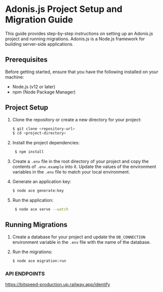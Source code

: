 # Adonis.js Project Setup and Migration Guide

This guide provides step-by-step instructions on setting up an Adonis.js project and running migrations. Adonis.js is a Node.js framework for building server-side applications.

## Prerequisites

Before getting started, ensure that you have the following installed on your machine:

- Node.js (v12 or later)
- npm (Node Package Manager)

## Project Setup

1. Clone the repository or create a new directory for your project:

   ```bash
   $ git clone <repository-url>
   $ cd <project-directory>
   ```

2. Install the project dependencies:

   ```bash
    $ npm install
    ```
3. Create a `.env` file in the root directory of your project and copy the contents of `.env.example` into it. Update the values of the environment variables in the `.env` file to match your local environment.

4. Generate an application key:

   ```bash
   $ node ace generate:key
   ```

5. Run the application:

   ```bash
    $ node ace serve --watch
    ```

## Running Migrations

1. Create a database for your project and update the `DB_CONNECTION` environment variable in the `.env` file with the name of the database.

2. Run the migrations:

   ```bash
   $ node ace migration:run
   ```

### API ENDPOINTS
https://bitspeed-production.up.railway.app/identify


